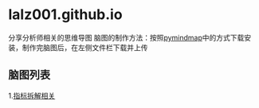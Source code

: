 # lalz001.github.io
分享分析师相关的思维导图
脑图的制作方法：按照[pymindmap](https://github.com/lalz001/pymindmap)中的方式下载安装，制作完脑图后，在左侧文件栏下载并上传
## 脑图列表
1.[指标拆解相关](https://lalz001.github.io/public/%E6%8C%87%E6%A0%87%E6%8B%86%E8%A7%A3/#!/printers)
